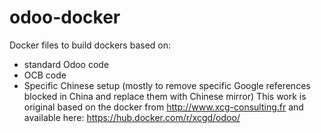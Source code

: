 # odoo-docker
Docker files to build dockers based on:
* standard Odoo code
* OCB code
* Specific Chinese setup (mostly to remove specific Google references blocked in China and replace them with Chinese mirror)
This work is original based on the docker from http://www.xcg-consulting.fr and available here: https://hub.docker.com/r/xcgd/odoo/
